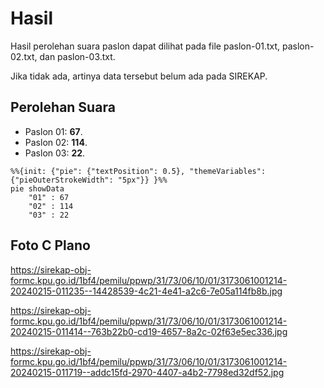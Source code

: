 # Hasil

Hasil perolehan suara paslon dapat dilihat pada file paslon-01.txt, paslon-02.txt, dan paslon-03.txt.

Jika tidak ada, artinya data tersebut belum ada pada SIREKAP.

## Perolehan Suara

 * Paslon 01: **67**.
 * Paslon 02: **114**.
 * Paslon 03: **22**.

```mermaid
%%{init: {"pie": {"textPosition": 0.5}, "themeVariables": {"pieOuterStrokeWidth": "5px"}} }%%
pie showData
    "01" : 67
    "02" : 114
    "03" : 22
```
## Foto C Plano

https://sirekap-obj-formc.kpu.go.id/1bf4/pemilu/ppwp/31/73/06/10/01/3173061001214-20240215-011235--14428539-4c21-4e41-a2c6-7e05a114fb8b.jpg

https://sirekap-obj-formc.kpu.go.id/1bf4/pemilu/ppwp/31/73/06/10/01/3173061001214-20240215-011414--763b22b0-cd19-4657-8a2c-02f63e5ec336.jpg

https://sirekap-obj-formc.kpu.go.id/1bf4/pemilu/ppwp/31/73/06/10/01/3173061001214-20240215-011719--addc15fd-2970-4407-a4b2-7798ed32df52.jpg
